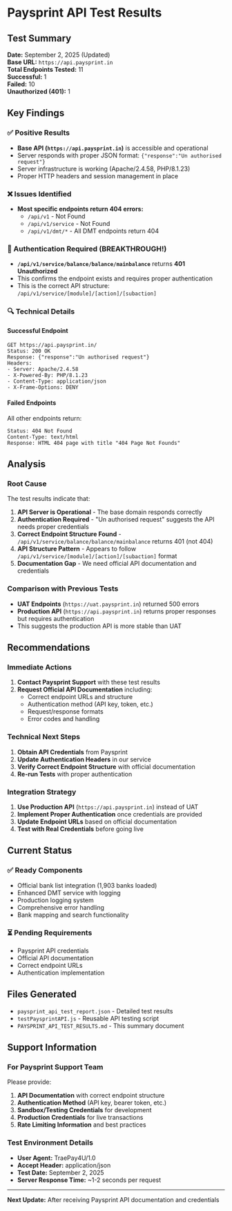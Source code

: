 # Paysprint API Test Results

## Test Summary
**Date:** September 2, 2025 (Updated)  
**Base URL:** `https://api.paysprint.in`  
**Total Endpoints Tested:** 11  
**Successful:** 1  
**Failed:** 10  
**Unauthorized (401):** 1  

## Key Findings

### ✅ Positive Results
- **Base API (`https://api.paysprint.in`)** is accessible and operational
- Server responds with proper JSON format: `{"response":"Un authorised request"}`
- Server infrastructure is working (Apache/2.4.58, PHP/8.1.23)
- Proper HTTP headers and session management in place

### ❌ Issues Identified
- **Most specific endpoints return 404 errors:**
  - `/api/v1` - Not Found
  - `/api/v1/service` - Not Found
  - `/api/v1/dmt/*` - All DMT endpoints return 404

### 🔐 Authentication Required (BREAKTHROUGH!)
- **`/api/v1/service/balance/balance/mainbalance`** returns **401 Unauthorized**
- This confirms the endpoint exists and requires proper authentication
- This is the correct API structure: `/api/v1/service/[module]/[action]/[subaction]`

### 🔍 Technical Details

#### Successful Endpoint
```
GET https://api.paysprint.in/
Status: 200 OK
Response: {"response":"Un authorised request"}
Headers:
- Server: Apache/2.4.58
- X-Powered-By: PHP/8.1.23
- Content-Type: application/json
- X-Frame-Options: DENY
```

#### Failed Endpoints
All other endpoints return:
```
Status: 404 Not Found
Content-Type: text/html
Response: HTML 404 page with title "404 Page Not Founds"
```

## Analysis

### Root Cause
The test results indicate that:

1. **API Server is Operational** - The base domain responds correctly
2. **Authentication Required** - "Un authorised request" suggests the API needs proper credentials
3. **Correct Endpoint Structure Found** - `/api/v1/service/balance/balance/mainbalance` returns 401 (not 404)
4. **API Structure Pattern** - Appears to follow `/api/v1/service/[module]/[action]/[subaction]` format
5. **Documentation Gap** - We need official API documentation and credentials

### Comparison with Previous Tests
- **UAT Endpoints** (`https://uat.paysprint.in`) returned 500 errors
- **Production API** (`https://api.paysprint.in`) returns proper responses but requires authentication
- This suggests the production API is more stable than UAT

## Recommendations

### Immediate Actions
1. **Contact Paysprint Support** with these test results
2. **Request Official API Documentation** including:
   - Correct endpoint URLs and structure
   - Authentication method (API key, token, etc.)
   - Request/response formats
   - Error codes and handling

### Technical Next Steps
1. **Obtain API Credentials** from Paysprint
2. **Update Authentication Headers** in our service
3. **Verify Correct Endpoint Structure** with official documentation
4. **Re-run Tests** with proper authentication

### Integration Strategy
1. **Use Production API** (`https://api.paysprint.in`) instead of UAT
2. **Implement Proper Authentication** once credentials are provided
3. **Update Endpoint URLs** based on official documentation
4. **Test with Real Credentials** before going live

## Current Status

### ✅ Ready Components
- Official bank list integration (1,903 banks loaded)
- Enhanced DMT service with logging
- Production logging system
- Comprehensive error handling
- Bank mapping and search functionality

### ⏳ Pending Requirements
- Paysprint API credentials
- Official API documentation
- Correct endpoint URLs
- Authentication implementation

## Files Generated
- `paysprint_api_test_report.json` - Detailed test results
- `testPaysprintAPI.js` - Reusable API testing script
- `PAYSPRINT_API_TEST_RESULTS.md` - This summary document

## Support Information

### For Paysprint Support Team
Please provide:
1. **API Documentation** with correct endpoint structure
2. **Authentication Method** (API key, bearer token, etc.)
3. **Sandbox/Testing Credentials** for development
4. **Production Credentials** for live transactions
5. **Rate Limiting Information** and best practices

### Test Environment Details
- **User Agent:** TraePay4U/1.0
- **Accept Header:** application/json
- **Test Date:** September 2, 2025
- **Server Response Time:** ~1-2 seconds per request

---

**Next Update:** After receiving Paysprint API documentation and credentials